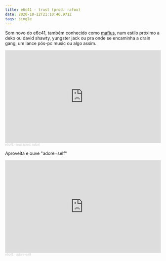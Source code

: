 ```yaml
---
title: e6c41 - trust (prod. rafox)
date: 2020-10-12T21:10:46.971Z
tags: single
---
```

Som novo do e6c41, também conhecido como <a href="https://twitter.com/mafiusmefius">mafius</a>, num estilo próximo a deko ou david shawty, yungster jack ou pra onde se encaminha a drain gang, um lance pós-pc music ou algo assim. 

<iframe width="100%" height="300" scrolling="no" frameborder="no" allow="autoplay" src="https://w.soundcloud.com/player/?url=https%3A//api.soundcloud.com/tracks/908796664&color=%23ff5500&auto_play=false&hide_related=false&show_comments=true&show_user=true&show_reposts=false&show_teaser=true&visual=true"></iframe><div style="font-size: 10px; color: #cccccc;line-break: anywhere;word-break: normal;overflow: hidden;white-space: nowrap;text-overflow: ellipsis; font-family: Interstate,Lucida Grande,Lucida Sans Unicode,Lucida Sans,Garuda,Verdana,Tahoma,sans-serif;font-weight: 100;"><a href="https://soundcloud.com/e6c41" title="e6c41" target="_blank" style="color: #cccccc; text-decoration: none;">e6c41</a> · <a href="https://soundcloud.com/e6c41/trust-prod-rafox" title="trust (prod. rafox)" target="_blank" style="color: #cccccc; text-decoration: none;">trust (prod. rafox)</a></div>

Aproveita e ouve "adore+self" 

<iframe width="100%" height="300" scrolling="no" frameborder="no" allow="autoplay" src="https://w.soundcloud.com/player/?url=https%3A//api.soundcloud.com/tracks/888862621&color=%23ff5500&auto_play=false&hide_related=false&show_comments=true&show_user=true&show_reposts=false&show_teaser=true&visual=true"></iframe><div style="font-size: 10px; color: #cccccc;line-break: anywhere;word-break: normal;overflow: hidden;white-space: nowrap;text-overflow: ellipsis; font-family: Interstate,Lucida Grande,Lucida Sans Unicode,Lucida Sans,Garuda,Verdana,Tahoma,sans-serif;font-weight: 100;"><a href="https://soundcloud.com/e6c41" title="e6c41" target="_blank" style="color: #cccccc; text-decoration: none;">e6c41</a> · <a href="https://soundcloud.com/e6c41/adoreself" title="adore+self" target="_blank" style="color: #cccccc; text-decoration: none;">adore+self</a></div>